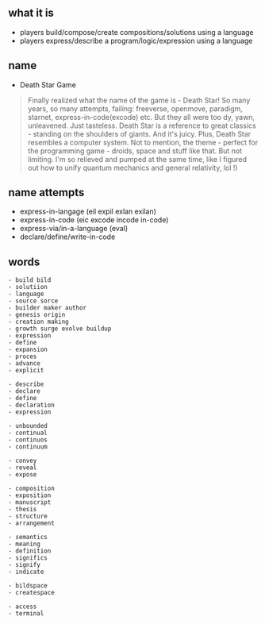 ## what it is

- players build/compose/create compositions/solutions using a language
- players express/describe a program/logic/expression using a language

## name

- Death Star Game

> Finally realized what the name of the game is - Death Star!
So many years, so many attempts, failing: freeverse, openmove, paradigm, starnet, express-in-code(excode) etc.
But they all were too dy, yawn, unleavened. Just tasteless.
Death Star is a reference to great classics - standing on the shoulders of giants. And it's juicy. Plus, Death Star resembles a computer system.
Not to mention, the theme - perfect for the programming game - droids, space and stuff like that. But not limiting.
I'm so relieved and pumped at the same time, like I figured out how to unify quantum mechanics and general relativity, lol !)

## name attempts

- express-in-langage (eil expil exlan exilan)
- express-in-code (eic excode incode in-code)
- express-via/in-a-language (eval)
- declare/define/write-in-code

## words

    - build bild
    - solutiion
    - language
    - source sorce
    - builder maker author
    - genesis origin
    - creation making
    - growth surge evolve buildup
    - expression
    - define
    - expansion
    - proces
    - advance
    - explicit

    - describe
    - declare
    - define
    - declaration
    - expression

    - unbounded
    - continual
    - continuos
    - continuum

    - convey
    - reveal
    - expose

    - composition
    - exposition
    - manuscript
    - thesis
    - structure
    - arrangement

    - semantics
    - meaning
    - definition
    - significs
    - signify
    - indicate

    - bildspace
    - createspace

    - access
    - terminal



